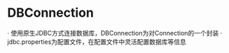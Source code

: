 # DBConnection
· 使用原生JDBC方式连接数据库，DBConnection为对Connection的一个封装
· jdbc.properties为配置文件，在配置文件中灵活配置数据库等信息
